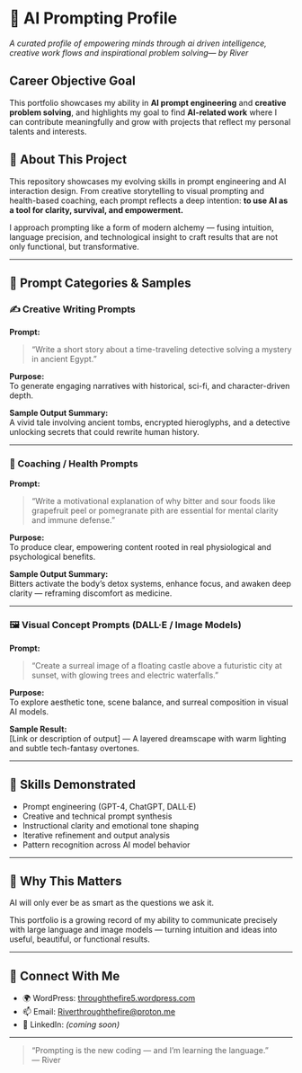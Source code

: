 # 🤖 AI Prompting Profile  
*A curated profile of empowering minds through ai driven intelligence, creative work flows and inspirational problem solving— by River*

## Career Objective Goal

This portfolio showcases my ability in **AI prompt engineering** and **creative problem solving**, and highlights my goal to find **AI-related work** where I can contribute meaningfully and grow with projects that reflect my personal talents and interests.

## 🌟 About This Project

This repository showcases my evolving skills in prompt engineering and AI interaction design. From creative storytelling to visual prompting and health-based coaching, each prompt reflects a deep intention: **to use AI as a tool for clarity, survival, and empowerment.**

I approach prompting like a form of modern alchemy — fusing intuition, language precision, and technological insight to craft results that are not only functional, but transformative.

---

## 📂 Prompt Categories & Samples

### ✍️ Creative Writing Prompts

**Prompt:**  
> “Write a short story about a time-traveling detective solving a mystery in ancient Egypt.”

**Purpose:**  
To generate engaging narratives with historical, sci-fi, and character-driven depth.

**Sample Output Summary:**  
A vivid tale involving ancient tombs, encrypted hieroglyphs, and a detective unlocking secrets that could rewrite human history.

---

### 🧠 Coaching / Health Prompts

**Prompt:**  
> “Write a motivational explanation of why bitter and sour foods like grapefruit peel or pomegranate pith are essential for mental clarity and immune defense.”

**Purpose:**  
To produce clear, empowering content rooted in real physiological and psychological benefits.

**Sample Output Summary:**  
Bitters activate the body’s detox systems, enhance focus, and awaken deep clarity — reframing discomfort as medicine.

---

### 🖼️ Visual Concept Prompts (DALL·E / Image Models)

**Prompt:**  
> “Create a surreal image of a floating castle above a futuristic city at sunset, with glowing trees and electric waterfalls.”

**Purpose:**  
To explore aesthetic tone, scene balance, and surreal composition in visual AI models.

**Sample Result:**  
[Link or description of output] — A layered dreamscape with warm lighting and subtle tech-fantasy overtones.

---

## 💼 Skills Demonstrated

- Prompt engineering (GPT-4, ChatGPT, DALL·E)
- Creative and technical prompt synthesis
- Instructional clarity and emotional tone shaping
- Iterative refinement and output analysis
- Pattern recognition across AI model behavior

---

## 🎯 Why This Matters

AI will only ever be as smart as the questions we ask it.

This portfolio is a growing record of my ability to communicate precisely with large language and image models — turning intuition and ideas into useful, beautiful, or functional results.

---

## 🔗 Connect With Me

- 🌍 WordPress: [throughthefire5.wordpress.com](https://throughthefire5.wordpress.com)  
- 📫 Email: Riverthroughthefire@proton.me  
- 🚀 LinkedIn: *(coming soon)*

---

> “Prompting is the new coding — and I’m learning the language.”  
> — River
